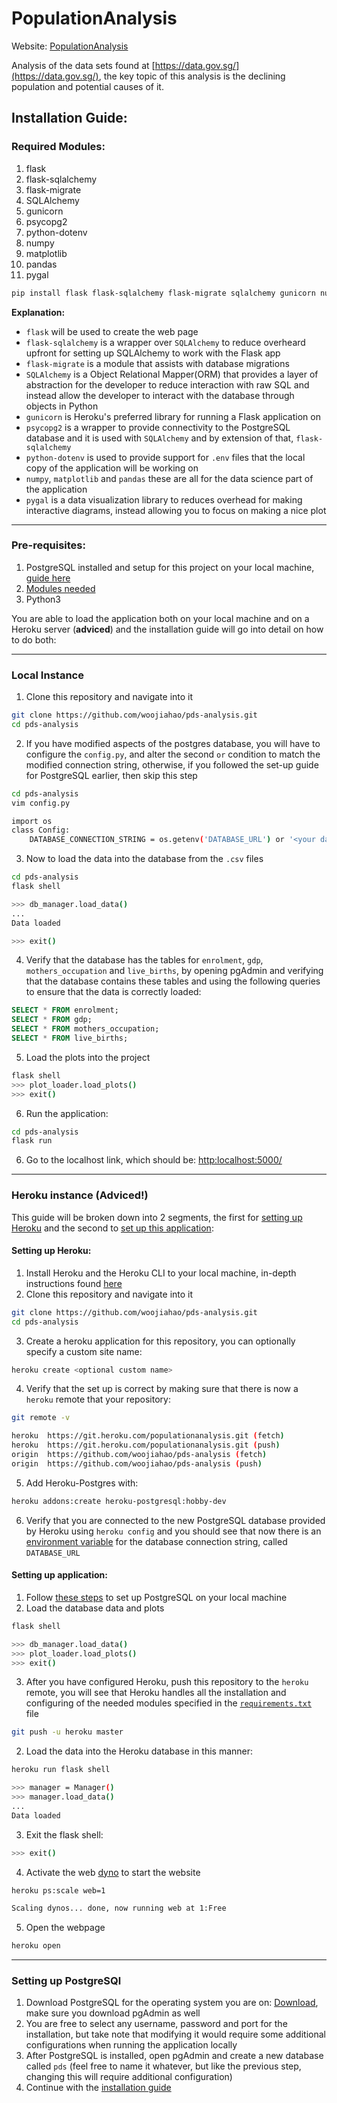 # PopulationAnalysis
Website: [PopulationAnalysis](https://populationanalysis.herokuapp.com/)

Analysis of the data sets found at [https://data.gov.sg/](https://data.gov.sg/), the key topic of this analysis is the declining population and potential causes of it.

## Installation Guide:
### Required Modules:
1. flask
2. flask-sqlalchemy
3. flask-migrate
4. SQLAlchemy
5. gunicorn 
6. psycopg2
7. python-dotenv
8. numpy
9. matplotlib
10. pandas
11. pygal

```bash
pip install flask flask-sqlalchemy flask-migrate sqlalchemy gunicorn numpy matplotlib pandas psycopg2 python-dotenv pygal
```

**Explanation:**
* `flask` will be used to create the web page
* `flask-sqlalchemy` is a wrapper over `SQLAlchemy` to reduce overheard upfront for setting up SQLAlchemy to work with the Flask app
* `flask-migrate` is a module that assists with database migrations 
* `SQLAlchemy` is a Object Relational Mapper(ORM) that provides a layer of abstraction for the developer to reduce interaction with raw SQL and instead allow the developer to interact with the database through objects in Python
* `gunicorn` is Heroku's preferred library for running a Flask application on
* `psycopg2` is a wrapper to provide connectivity to the PostgreSQL database and it is used with `SQLAlchemy` and by extension of that, `flask-sqlalchemy`
* `python-dotenv` is used to provide support for `.env` files that the local copy of the application will be working on
* `numpy`, `matplotlib` and `pandas` these are all for the data science part of the application
* `pygal` is a data visualization library to reduces overhead for making interactive diagrams, instead allowing you to focus on making a nice plot

***

### Pre-requisites:
1. PostgreSQL installed and setup for this project on your local machine, [guide here](https://github.com/woojiahao/pds-analysis/#setting-up-postgresql)
2. [Modules needed](https://github.com/woojiahao/pds-analysis#required-modules) 
3. Python3 

You are able to load the application both on your local machine and on a Heroku server (**adviced**) and the installation guide will go into detail on how to do both:

***

### Local Instance
1. Clone this repository and navigate into it
```bash
git clone https://github.com/woojiahao/pds-analysis.git
cd pds-analysis
```
2. If you have modified aspects of the postgres database, you will have to configure the `config.py`, and alter the second `or` condition to match the modified connection string, otherwise, if you followed the set-up guide for PostgreSQL earlier, then skip this step
```bash
cd pds-analysis
vim config.py

import os
class Config:
	DATABASE_CONNECTION_STRING = os.getenv('DATABASE_URL') or '<your database connection string>'
```
3. Now to load the data into the database from the `.csv` files
```bash
cd pds-analysis
flask shell

>>> db_manager.load_data()
...
Data loaded

>>> exit()
```
4. Verify that the database has the tables for `enrolment`, `gdp`, `mothers_occupation` and `live_births`, by opening pgAdmin and verifying that the database contains these tables and using the following queries to ensure that the data is correctly loaded:
```sql
SELECT * FROM enrolment;
SELECT * FROM gdp;
SELECT * FROM mothers_occupation;
SELECT * FROM live_births;
```
5. Load the plots into the project
```bash
flask shell
>>> plot_loader.load_plots()
>>> exit()
```
6. Run the application:
```bash
cd pds-analysis
flask run
```
6. Go to the localhost link, which should be: [http:localhost:5000/](http:localhost:5000/)

***

### Heroku instance (Adviced!)
This guide will be broken down into 2 segments, the first for [setting up Heroku](https://github.com/woojiahao/pds-analysis#setting-up-heroku) and the second to [set up this application](https://github.com/woojiahao/pds-analysis#setting-up-application):

#### Setting up Heroku: 
1. Install Heroku and the Heroku CLI to your local machine, in-depth instructions found [here](https://devcenter.heroku.com/articles/heroku-cli)
2. Clone this repository and navigate into it
```bash
git clone https://github.com/woojiahao/pds-analysis.git
cd pds-analysis
```
3. Create a heroku application for this repository, you can optionally specify a custom site name:
```bash
heroku create <optional custom name>
```
4. Verify that the set up is correct by making sure that there is now a `heroku` remote that your repository:
```bash
git remote -v

heroku  https://git.heroku.com/populationanalysis.git (fetch)
heroku  https://git.heroku.com/populationanalysis.git (push)
origin  https://github.com/woojiahao/pds-analysis (fetch)
origin  https://github.com/woojiahao/pds-analysis (push)
```
5. Add Heroku-Postgres with:
```bash
heroku addons:create heroku-postgresql:hobby-dev 
```
6. Verify that you are connected to the new PostgreSQL database provided by Heroku using `heroku config` and you should see that now there is an [environment variable](https://devcenter.heroku.com/articles/config-vars) for the database connection string, called `DATABASE_URL`

#### Setting up application:
1. Follow [these steps](https://github.com/woojiahao/pds-analysis/#setting-up-postgresql) to set up PostgreSQL on your local machine
2. Load the database data and plots 
```bash
flask shell

>>> db_manager.load_data()
>>> plot_loader.load_plots()
>>> exit()
```
3. After you have configured Heroku, push this repository to the `heroku` remote, you will see that Heroku handles all the installation and configuring of the needed modules specified in the [`requirements.txt`](https://github.com/woojiahao/pds-analysis/blob/master/requirements.txt) file
```bash
git push -u heroku master
```
2. Load the data into the Heroku database in this manner:
```bash
heroku run flask shell

>>> manager = Manager()
>>> manager.load_data()
...
Data loaded
```
3. Exit the flask shell:
```bash
>>> exit()
```
4. Activate the web [dyno](https://www.heroku.com/dynos) to start the website
```bash
heroku ps:scale web=1

Scaling dynos... done, now running web at 1:Free
```
5. Open the webpage
```bash
heroku open
```

***

### Setting up PostgreSQl
1. Download PostgreSQL for the operating system you are on: [Download](https://www.postgresql.org/download/), make sure you download pgAdmin as well 
2. You are free to select any username, password and port for the installation, but take note that modifying it would require some additional configurations when running the application locally
3. After PostgreSQL is installed, open pgAdmin and create a new database called `pds` (feel free to name it whatever, but like the previous step, changing this will require additional configuration)
4. Continue with the [installation guide](https://github.com/woojiahao/pds-analysis#pre-requisites)